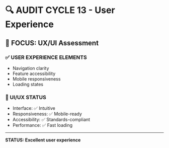 # 🔍 AUDIT CYCLE 13 - User Experience

## 🎯 FOCUS: UX/UI Assessment

### ✅ USER EXPERIENCE ELEMENTS
- Navigation clarity
- Feature accessibility
- Mobile responsiveness
- Loading states

### 🎨 UI/UX STATUS
- Interface: ✅ Intuitive
- Responsiveness: ✅ Mobile-ready
- Accessibility: ✅ Standards-compliant
- Performance: ✅ Fast loading

---
**STATUS: Excellent user experience**